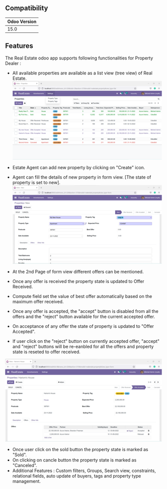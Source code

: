 ## Compatibility

| Odoo Version |
|---|
| 15.0 |


## Features
The Real Estate odoo app supports following functionalities for Property Dealer :

- All available properties are available as a list view (tree view) of Real Estate.
  <img src="https://github.com/pandyahariom/odoo/blob/15.0/custom_addons/realestate/static/HomePage.png">

- Estate Agent can add new property by clicking on "Create" icon. 
- Agent can fill the details of new property in form view. [The state of property is set to new].
  <img src="https://github.com/pandyahariom/odoo/blob/15.0/custom_addons/realestate/static/NewProperty.png">

- At the 2nd Page of form view different offers can be mentioned.
- Once any offer is received the property state is updated to Offer Received.
- Compute field set the value of best offer automatically based on the maximum offer received.
- Once any offer is accepted, the "accept" button is disabled from all the offers and the "reject" button available for the current accepted offer.
- On acceptance of any offer the state of property is updated to "Offer Accepted".
- If user click on the "reject" button on currently accepted offer, "accept" and "reject" buttons will be re-eanbled for all the offers and property state is reseted to offer received.
<img src="https://github.com/pandyahariom/odoo/blob/15.0/custom_addons/realestate/static/Offers.png">

- Once user click on the sold button the property state is marked as "Sold". 
- On clicking on cancle button the property state is marked as "Canceled".
- Additional Features : Custom filters, Groups, Search view, constraints, relational fields, auto update of buyers, tags and property type management.






